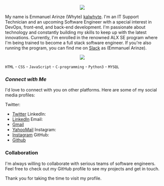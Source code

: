 <!-- markdownlint-disable MD033 MD041 -->
<p align="center">
  <img src="https://readme-typing-svg.demolab.com/?lines=WELCOME+TO+MY+GITHUB+PROFILE!;I'M+EJIOFOR+EMMANUEL+ARINZE!;AN+IT+SUPPORT+TECHNICIAN!;Upcoming+Software+Engineer!&font=Fira%20Code&center=true&width=580&height=80&duration=5000&pause=1000">
</p>

<!-- markdownlint-enable MD033 -->

My name is Emmanuel Arinze (Whyte) [kalwhyte](https://github.com/kalwhyte). I'm an IT Support Technician and an upcoming Software Engineer with a special interest in DevOps, front-end, and back-end development. I'm passionate about technology and constantly building my skills to keep up with the latest innovations. Currently, I'm enrolled in the renowned ALX SE program where I'm being trained to become a full stack software engineer. If you're also running the program, you can find me on [Slack](https://app.slack.com/client/T0195LMKD1R/D042Q288G2E/rimeto_profile/U042M34RFPX?cdn_fallback=2) as (Emmanuel Arinze).

<!-- markdownlint-disable MD033 MD041 -->
<p align="center">
  <img src="https://readme-typing-svg.demolab.com/?lines=SKILLS!;Here+are+some+of+the+skills+I've+acquired!;HTML+CSS+JavaScript+C-programming+Python3+MYSQL;Upcoming+Software+Engineer!&font=Fira%20Code&center=true&width=1000&height=40&duration=5000&pause=500">
</p>

<!-- markdownlint-enable MD033 -->
`HTML` - `CSS` - `JavaScript` - `C-programming` - `Python3` - `MYSQL`
### *Connect with Me*

I'd love to connect with you on other platforms. Here are some of my social media profiles:

Twitter:
- [Twitter](https://twitter.com/kalwhyte)
LinkedIn:
- [LinkedIn](https://linkedIn.com/in/ejiofor-emmanuel-15542417b/)
Email:
- [Gmail](mailto:superkalel55@gmail.com)
- [YahooMail](mailto:superkalel55@yahoo.com)
Instagram:
- [Instagram](https://instagram.com/kal_whyte)
GitHub:
- [Github](https://github.com/kalwhyte)

### Collaboration

I'm always willing to collaborate with serious teams of software engineers. Feel free to check out my GitHub profile to see my projects and get in touch.

Thank you for taking the time to visit my profile.

<!---
You can click the Preview link to take a look at your changes.
--->

